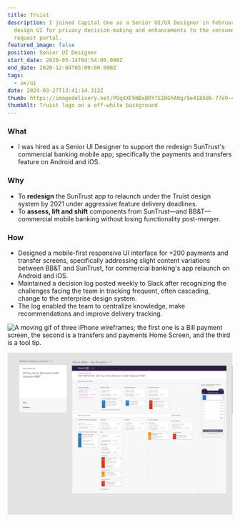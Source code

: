 ```yaml
---
title: Truist
description: I joined Capital One as a Senior UI/UX Designer in February 2021 to
  design UI for privacy decision-making and enhancements to the consumer data
  request portal.
featured_image: false
position: Senior UI Designer
start_date: 2020-05-14T04:54:00.000Z
end_date: 2020-12-04T05:00:00.000Z
tags:
  - ux/ui
date: 2024-03-27T13:41:14.312Z
thumb: https://imagedelivery.net/POqXXFhNBxBRY7E1RGhA0g/9e418686-77e9-4a55-53c3-464b924e2f00/public
thumbAlt: Truist logo on a off-white background
---
```

### What

- I was hired as a Senior UI Designer to support the redesign SunTrust's commercial banking mobile app; specifically the payments and transfers feature on Android and iOS.

### Why

- To **redesign** the SunTrust app to relaunch under the Truist design system by 2021 under aggressive feature delivery deadlines.
- To **assess, lift and shift** components from SunTrust—and BB&T—commercial mobile banking without losing functionality post-merger.

### How
- Designed a mobile-first responsive UI interface for +200 payments and transfer screens, specifically addressing slight content variations between BB&T and SunTrust, for commercial banking's app relaunch on Android and iOS.
- Maintained a decision log posted weekly to Slack after recognizing the challenges facing the team in tracking frequent, often cascading, change to the enterprise design system.
- The log enabled the team to centralize knowledge, make recommendations and improve delivery tracking.

![A moving gif of three iPhone wireframes; the first one is a Bill payment screen, the second is a transfers and payments Home Screen, and the third is a tool tip.](https://res.cloudinary.com/dvf7zwben/image/upload/v1711555428/eleventy-blog/gifs/template_2_jnt2z9.gif)

![](./img/truist_adobexd.png)
